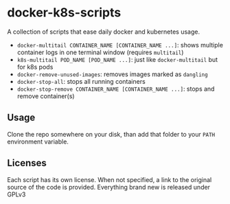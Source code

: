 # docker-k8s-scripts

A collection of scripts that ease daily docker and kubernetes usage.

  - `docker-multitail CONTAINER_NAME [CONTAINER_NAME ...]`: shows multiple container logs in one terminal window (requires `multitail`)
  - `k8s-multitail POD_NAME [POD_NAME ...]`: just like `docker-multitail` but for k8s pods
  - `docker-remove-unused-images`: removes images marked as `dangling`
  - `docker-stop-all`: stops all running containers
  - `docker-stop-remove CONTAINER_NAME [CONTAINER_NAME ...]`: stops and remove container(s)

## Usage

Clone the repo somewhere on your disk, than add that folder to your `PATH` environment variable.

## Licenses

Each script has its own license. When not specified, a link to the original source of the code is provided.
Everything brand new is released under GPLv3

